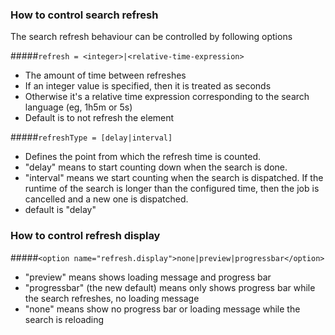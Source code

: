 ### How to control search refresh
The search refresh behaviour can be controlled by following options

#####```refresh = <integer>|<relative-time-expression>```

* The amount of time between refreshes
* If an integer value is specified, then it is treated as seconds
* Otherwise it's a relative time expression corresponding to the search language (eg, 1h5m or 5s)
* Default is to not refresh the element
    
#####```refreshType = [delay|interval]```

* Defines the point from which the refresh time is counted. 
* "delay" means to start counting down when the search is done.
* "interval" means we start counting when the search is dispatched. If the runtime of the search is longer than the configured time, then the job is cancelled and a new one is dispatched.
* default is "delay"


### How to control refresh display

#####```<option name="refresh.display">none|preview|progressbar</option>```

* "preview" means shows loading message and progress bar 
* "progressbar" (the new default) means only shows progress bar while the search refreshes, no loading message 
* "none" means show no progress bar or loading message while the search is reloading